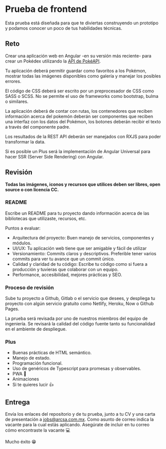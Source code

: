 # Prueba de frontend

Esta prueba está diseñada para que te diviertas construyendo un prototipo y podamos conocer un poco de tus habilidades técnicas.

## Reto

Crear una aplicación web en Angular -en su versión más reciente- para crear un Pokédex utilizando la [API de PokéAPI](https://pokeapi.co).

Tu aplicación deberá permitir guardar como favoritos a los Pokémon, mostrar todas las imágenes disponibles como galería y manejar los posibles errores.

El código de CSS deberá ser escrito por un preprocesador de CSS como SASS o SCSS. No se permite el uso de frameworks como bootstrap, bulma o similares.

La aplicación deberá de contar con rutas, los contenedores que reciben información acerca del pokemón deberán ser componentes que reciben una interfaz con los datos del Pokémon, los botones deberán recibir el texto a través del componente padre.

Los resultados de la REST API deberán ser manejados con RXJS para poder transformar la data.

Si es posible un Plus será la implementación de Angular Universal para hacer SSR (Server Side Rendering) con Angular.

## Revisión

**Todas las imágenes, iconos y recursos que utilices deben ser libres, open source o con licencia CC.**

### README

Escribe un README para tu proyecto dando información acerca de las bibliotecas que utilizaste, recursos, etc.

Puntos a evaluar:

- Arquitectura del proyecto: Buen manejo de servicios, componentes y módulos.
- UI/UX: Tu aplicación web tiene que ser amigable y fácil de utilizar
- Versionamiento: Commits claros y descriptivos. Preferible tener varios commits para ver tu avance que un commit único.
- Calidad y claridad de tu código: Escribe tu código como si fuera a producción y tuvieras que colaborar con un equipo.
- Performance, accesibilidad, mejores prácticas y SEO.

### Proceso de revisión

Sube tu proyecto a Github, Gitlab o el servicio que desees, y despliega tu proyecto con algún servicio gratuito como Netlify, Heroku, Now o Github Pages.

La prueba será revisada por uno de nuestros miembros del equipo de ingeniería. Se revisará la calidad del código fuente tanto su funcionalidad en el ambiente de despliegue.

### Plus

- Buenas prácticas de HTML semántico.
- Manejo de estado.
- Programación funcional.
- Uso de genéricos de Typescript para promesas y observables.
- PWA 📱
- Animaciones
- Si te quieres lucir 👍

## Entrega

Envía los enlaces del repositorio y de tu prueba, junto a tu CV y una carta de presentación a [jobs@arcsa.com.mx](mailto:jobs@arcsa.com.mx). Como asunto de correo indica la vacante para la cual estás aplicando. Asegúrate de incluir en tu correo cómo encontraste la vacante 💻

Mucho éxito 😁

